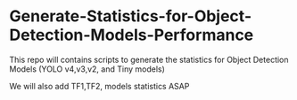 # Generate-Statistics-for-Object-Detection-Models-Performance
This repo will contains scripts to generate the statistics for Object Detection Models (YOLO v4,v3,v2, and Tiny models)

We will also add TF1,TF2, models statistics ASAP
